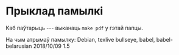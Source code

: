 # Прыклад памылкі

Каб паўтарыць --- выканаць `make pdf` у гэтай папцы.

На чым атрымаў памылку: 
Debian,
texlive bullseye,
babel,
babel-belarusian 2018/10/09 1.5 
